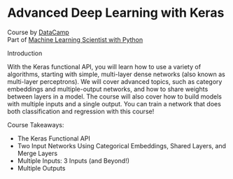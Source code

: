# Advanced Deep Learning with Keras

Course by [DataCamp](https://app.datacamp.com/learn/courses/advanced-deep-learning-with-keras)  
Part of [Machine Learning Scientist with Python](https://app.datacamp.com/learn/career-tracks/machine-learning-scientist-with-python)  
  
Introduction  

With the Keras functional API, you will learn how to use a variety of algorithms, starting with simple, multi-layer dense networks (also known as multi-layer perceptrons). We will cover advanced topics, such as category embeddings and multiple-output networks, and how to share weights between layers in a model. The course will also cover how to build models with multiple inputs and a single output. You can train a network that does both classification and regression with this course!

Course Takeaways:

* The Keras Functional API 
* Two Input Networks Using Categorical Embeddings, Shared Layers, and Merge Layers 
* Multiple Inputs: 3 Inputs (and Beyond!)
* Multiple Outputs  
